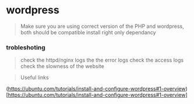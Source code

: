 # wordpress

> Make sure you are using correct version of the PHP and wordpress, both should be compatible
> install right only dependancy


### trobleshoting
> check the httpd/nginx logs
> the the error logs
> check the access logs
> check the slowness of the website




> Useful links

(https://ubuntu.com/tutorials/install-and-configure-wordpress#1-overview)[https://ubuntu.com/tutorials/install-and-configure-wordpress#1-overview]